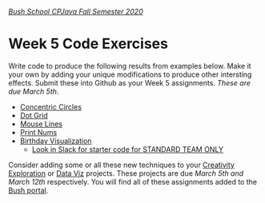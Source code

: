 [_Bush School CPJava Fall Semester 2020_](https://chandrunarayan.github.io/cpjava/)

# Week 5 Code Exercises
Write code to produce the following results from examples below. Make it your own by adding your unique modifications to produce other intersting effects. Submit these into Github as your Week 5 assignments. _These are due March 5th_.

* [Concentric Circles](concentricCircles)
* [Dot Grid](dotGrid)
* [Mouse Lines](mouseLines)
* [Print Nums](printNums)
* [Birthday Visualization](birthdayVisualization)
    * [Look in Slack for starter code for STANDARD TEAM ONLY](https://cpjava2020.slack.com/)


Consider adding some or all these new techniques to your [Creativity Exploration](https://chandrunarayan.github.io/cpjava/lessons/week4/homework/creativity-exploration.html) or [Data Viz](https://chandrunarayan.github.io/cpjava/lessons/week5/homework/data-visualization.html) projects. These projects are due _March 5th and March 12th_ respectively.  You will find all of these assignments added to the [Bush portal](https://bush.myschoolapp.com/app/faculty#academicclass/109608285/0/assignments).
